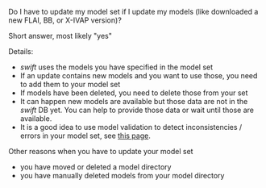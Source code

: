 <!--
    SPDX-FileCopyrightText: Copyright (C) swift Project Community / Contributors
    SPDX-License-Identifier: GFDL-1.3-only
-->

Do I have to update my model set if I update my models (like
downloaded a new FLAI, BB, or X-IVAP version)?

Short answer, most likely "yes"

Details:

- *swift* uses the models you have specified in the model set
- If an update contains new models and you want to use those, you need to add them to your model set
- If models have been deleted, you need to delete those from your set
- It can happen new models are available but those data are not in the *swift* DB yet.
  You can help to provide those data or wait until those are available.
- It is a good idea to use model validation to detect inconsistencies / errors in your model set, see [this page](./../../documentation/flying/model_set_validation.md).

Other reasons when you have to update your model set

- you have moved or deleted a model directory
- you have manually deleted models from your model directory
